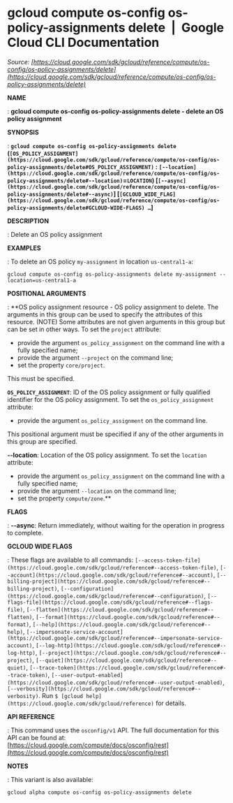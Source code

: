 # gcloud compute os-config os-policy-assignments delete  |  Google Cloud CLI Documentation

*Source: [https://cloud.google.com/sdk/gcloud/reference/compute/os-config/os-policy-assignments/delete](https://cloud.google.com/sdk/gcloud/reference/compute/os-config/os-policy-assignments/delete)*

**NAME**

: **gcloud compute os-config os-policy-assignments delete - delete an OS policy assignment**

**SYNOPSIS**

: **`gcloud compute os-config os-policy-assignments delete` (`[OS_POLICY_ASSIGNMENT](https://cloud.google.com/sdk/gcloud/reference/compute/os-config/os-policy-assignments/delete#OS_POLICY_ASSIGNMENT)` : `[--location](https://cloud.google.com/sdk/gcloud/reference/compute/os-config/os-policy-assignments/delete#--location)`=`LOCATION`) [`[--async](https://cloud.google.com/sdk/gcloud/reference/compute/os-config/os-policy-assignments/delete#--async)`] [`[GCLOUD_WIDE_FLAG](https://cloud.google.com/sdk/gcloud/reference/compute/os-config/os-policy-assignments/delete#GCLOUD-WIDE-FLAGS) …`]**

**DESCRIPTION**

: Delete an OS policy assignment

**EXAMPLES**

: To delete an OS policy `my-assignment` in location
`us-central1-a`:

```
gcloud compute os-config os-policy-assignments delete my-assignment --location=us-central1-a
```

**POSITIONAL ARGUMENTS**

: **OS policy assignment resource - OS policy assignment to delete. The arguments in
this group can be used to specify the attributes of this resource. (NOTE) Some
attributes are not given arguments in this group but can be set in other ways.
To set the `project` attribute:

- provide the argument `os_policy_assignment` on the command line with
a fully specified name;
- provide the argument `--project` on the command line;
- set the property `core/project`.

This must be specified.

**`OS_POLICY_ASSIGNMENT`**:
ID of the OS policy assignment or fully qualified identifier for the OS policy
assignment.
To set the `os_policy_assignment` attribute:

- provide the argument `os_policy_assignment` on the command line.

This positional argument must be specified if any of the other arguments in this
group are specified.

**--location**:
Location of the OS policy assignment.
To set the `location` attribute:

- provide the argument `os_policy_assignment` on the command line with
a fully specified name;
- provide the argument `--location` on the command line;
- set the property `compute/zone`.**

**FLAGS**

: **--async**:
Return immediately, without waiting for the operation in progress to complete.

**GCLOUD WIDE FLAGS**

: These flags are available to all commands: `[--access-token-file](https://cloud.google.com/sdk/gcloud/reference#--access-token-file)`,
`[--account](https://cloud.google.com/sdk/gcloud/reference#--account)`, `[--billing-project](https://cloud.google.com/sdk/gcloud/reference#--billing-project)`,
`[--configuration](https://cloud.google.com/sdk/gcloud/reference#--configuration)`,
`[--flags-file](https://cloud.google.com/sdk/gcloud/reference#--flags-file)`,
`[--flatten](https://cloud.google.com/sdk/gcloud/reference#--flatten)`, `[--format](https://cloud.google.com/sdk/gcloud/reference#--format)`, `[--help](https://cloud.google.com/sdk/gcloud/reference#--help)`, `[--impersonate-service-account](https://cloud.google.com/sdk/gcloud/reference#--impersonate-service-account)`,
`[--log-http](https://cloud.google.com/sdk/gcloud/reference#--log-http)`,
`[--project](https://cloud.google.com/sdk/gcloud/reference#--project)`, `[--quiet](https://cloud.google.com/sdk/gcloud/reference#--quiet)`, `[--trace-token](https://cloud.google.com/sdk/gcloud/reference#--trace-token)`, `[--user-output-enabled](https://cloud.google.com/sdk/gcloud/reference#--user-output-enabled)`,
`[--verbosity](https://cloud.google.com/sdk/gcloud/reference#--verbosity)`.
Run `$ [gcloud help](https://cloud.google.com/sdk/gcloud/reference)` for details.

**API REFERENCE**

: This command uses the `osconfig/v1` API. The full documentation for
this API can be found at: [https://cloud.google.com/compute/docs/osconfig/rest](https://cloud.google.com/compute/docs/osconfig/rest)

**NOTES**

: This variant is also available:

```
gcloud alpha compute os-config os-policy-assignments delete
```